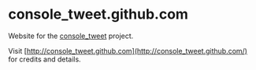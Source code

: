 # console_tweet.github.com
Website for the [console_tweet](http://github.com/seejohnrun/console_tweet) project. 

Visit [http://console_tweet.github.com](http://console_tweet.github.com/) for credits and details.